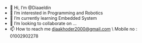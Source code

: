 - 👋 Hi, I’m @Diaaeldin
- 👀 I’m interested in Programming and Robotics
- 🌱 I’m currently learning Embedded System
- 💞️ I’m looking to collaborate on ...
- 📫 How to reach me diaakhoder2000@gmail.com \ Mobile no : 01002902278

<!---
Diaaeldin22/Diaaeldin22 is a ✨ special ✨ repository because its `README.md` (this file) appears on your GitHub profile.
You can click the Preview link to take a look at your changes.
--->
